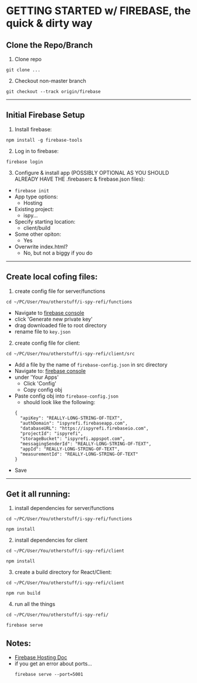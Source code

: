 # GETTING STARTED w/ FIREBASE, the quick & dirty way

## Clone the Repo/Branch

1. Clone repo

```
git clone ...
```

2. Checkout non-master branch

```
git checkout --track origin/firebase
```

---

## Initial Firebase Setup

1. Install firebase:

```
npm install -g firebase-tools
```

2. Log in to firebase:

```
firebase login
```

3. Configure & install app (POSSIBLY OPTIONAL AS YOU SHOULD ALREADY HAVE THE .firebaserc & firebase.json files):

- `firebase init`
- App type options:
  - Hosting
- Existing project:
  - ispy...
- Specify starting location:
  - client/build
- Some other opiton:
  - Yes
- Overwrite index.html?
  - No, but not a biggy if you do

---

## Create local cofing files:

1. create config file for server/functions

```
cd ~/PC/User/You/otherstuff/i-spy-refi/functions
```

- Navigate to [firebase console](https://console.firebase.google.com/project/ispyrefi/settings/serviceaccounts/adminsdk)
- click 'Generate new private key'
- drag downloaded file to root directory
- rename file to `key.json`

2. create config file for client:

```
cd ~/PC/User/You/otherstuff/i-spy-refi/client/src
```

- Add a file by the name of `firebase-config.json` in src directory
- Navigate to: [firebase console](https://console.firebase.google.com/project/ispyrefi/settings/general/)
- under 'Your Apps'
  - Click 'Config'
  - Copy config obj
- Paste config obj into `firebase-config.json`
  - should look like the following:
  ```
  {
    "apiKey": "REALLY-LONG-STRING-OF-TEXT",
    "authDomain": "ispyrefi.firebaseapp.com",
    "databaseURL": "https://ispyrefi.firebaseio.com",
    "projectId": "ispyrefi",
    "storageBucket": "ispyrefi.appspot.com",
    "messagingSenderId": "REALLY-LONG-STRING-OF-TEXT",
    "appId": "REALLY-LONG-STRING-OF-TEXT",
    "measurementId": "REALLY-LONG-STRING-OF-TEXT"
  }
  ```
- Save

---

## Get it all running:

1.  install dependencies for server/functions

```
cd ~/PC/User/You/otherstuff/i-spy-refi/functions
```

```
npm install
```

2.  install dependencies for client

```
cd ~/PC/User/You/otherstuff/i-spy-refi/client
```

```
npm install
```

3.  create a build directory for React/Client:

```
cd ~/PC/User/You/otherstuff/i-spy-refi/client
```

```
npm run build
```

4.  run all the things

```
cd ~/PC/User/You/otherstuff/i-spy-refi/
```

```
firebase serve
```

## Notes:

- [Firebase Hosting Doc](https://firebase.google.com/docs/hosting/full-config)
- if you get an error about ports...
  ```
  firebase serve --port=5001
  ```
